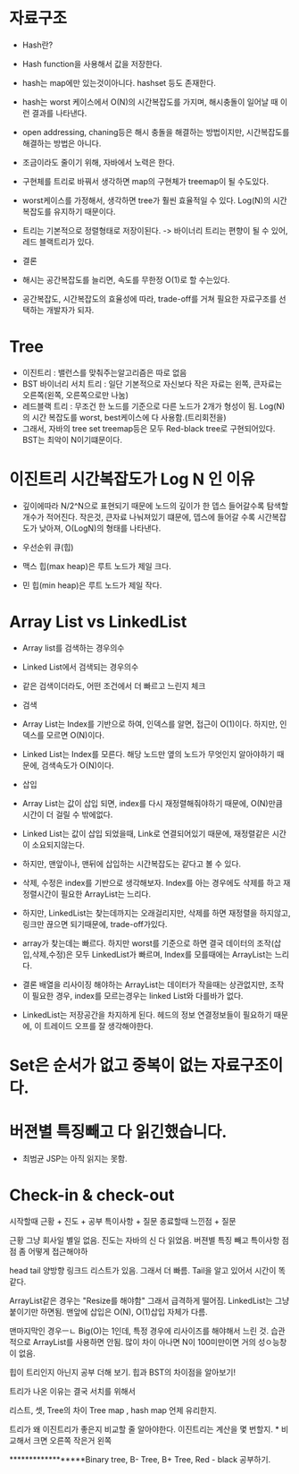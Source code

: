 # 자료구조
 * Hash란?
  * Hash function을 사용해서 값을 저장한다.
   * hash는 map에만 있는것이아니다. hashset 등도 존재한다.
  * hash는 worst 케이스에서 O(N)의 시간복잡도를 가지며, 해시충돌이 일어날 때 이런 결과를 나타낸다.
   * open addressing, chaning등은 해시 충돌을 해결하는 방법이지만, 시간복잡도를 해결하는 방법은 아니다.
   * 조금이라도 줄이기 위해, 자바에서 노력은 한다.
 * 구현체를 트리로 바꿔서 생각하면 map의 구현체가 treemap이 될 수도있다.
  * worst케이스를 가정해서, 생각하면 tree가 훨씬 효율적일 수 있다. Log(N)의 시간복잡도를 유지하기 때문이다.
  * 트리는 기본적으로 정렬형태로 저장이된다. -> 바이너리 트리는 편향이 될 수 있어, 레드 블랙트리가 있다.

* 결론
 * 해시는 공간복잡도를 늘리면, 속도를 무한정 O(1)로 할 수는있다.
 * 공간복잡도, 시간복잡도의 효율성에 따라, trade-off를 거쳐 필요한 자료구조를 선택하는 개발자가 되자.

# Tree
 * 이진트리 : 밸런스를 맞춰주는알고리즘은 따로 없음
 * BST 바이너리 서치 트리 : 일단 기본적으로 자신보다 작은 자료는 왼쪽, 큰자료는 오른쪽(왼쪽, 오른쪽으로만 나눔)
 * 레드블랙 트리 : 무조건 한 노드를 기준으로 다른 노드가 2개가 형성이 됨. Log(N)의 시간 복잡도를 worst, best케이스에 다 사용함.(트리회전을)
 * 그래서, 자바의 tree set treemap등은 모두 Red-black tree로 구현되어있다. BST는 최악이 N이기떄문이다.

# 이진트리 시간복잡도가 Log N 인 이유
 * 깊이에따라 N/2^N으로 표현되기 때문에 노드의 깊이가 한 뎁스 들어갈수록 탐색할 개수가 적어진다. 작은것, 큰자료 나눠져있기 떄문에,
 뎁스에 들어갈 수록 시간복잡도가 낮아져, O(LogN)의 형태를 나타낸다.

* 우선순위 큐(힙)
 * 맥스 힙(max heap)은 루트 노드가 제일 크다.
 * 민 힙(min heap)은 루트 노드가 제일 작다.

# Array List vs LinkedList
 * Array list를 검색하는 경우의수
 * Linked List에서 검색되는 경우의수 
 * 같은 검색이더라도, 어떤 조건에서 더 빠르고 느린지 체크
 * 검색
  * Array List는 Index를 기반으로 하여, 인덱스를 알면, 접근이 O(1)이다. 하지만, 인덱스를 모르면 O(N)이다.
  * Linked List는 Index를 모른다. 해당 노드만 옆의 노드가 무엇인지 알아야하기 때문에, 검색속도가 O(N)이다.
 * 삽입
  * Array List는 값이 삽입 되면, index를 다시 재정렬해줘야하기 때문에, O(N)만큼 시간이 더 걸릴 수 밖에없다.
  * Linked List는 값이 삽입 되었을때, Link로 연결되어있기 때문에, 재정렬같은 시간이 소요되지않는다.
   * 하지만, 맨앞이나, 맨뒤에 삽입하는 시간복잡도는 같다고 볼 수 있다.
 * 삭제, 수정은 index를 기반으로 생각해보자. Index를 아는 경우에도 삭제를 하고 재정렬시간이 필요한 ArrayList는 느리다.
  * 하지만, LinkedList는 찾는데까지는 오래걸리지만, 삭제를 하면 재정렬을 하지않고, 링크만 끊으면 되기때문에, trade-off가있다.
  * array가 찾는데는 빠르다. 하지만 worst를 기준으로 하면 결국 데이터의 조작(삽입,삭제,수정)은 모두 LinkedList가 빠르며, Index를 모를때에는 ArrayList는 느리다.

 * 결론 배열을 리사이징 해야하는 ArrayList는 데이터가 작을때는 상관없지만, 조작이 필요한 경우, index를 모르는경우는 linked List와 다를바가 없다.
 * LinkedList는 저장공간을 차지하게 된다. 헤드의 정보 연결정보들이 필요하기 때문에, 이 트레이드 오프를 잘 생각해야한다.

 # Set은 순서가 없고 중복이 없는 자료구조이다.

 # 버젼별 특징빼고 다 읽긴했습니다.
  * 최범균 JSP는 아직 읽지는 못함.

# Check-in & check-out
시작할때 근황 + 진도 + 공부 특이사항 + 질문
종료할때 느낀점 + 질문

근황 그냥 회사일 별일 없음.
진도는 자바의 신 다 읽었음. 버젼별 특징 빼고
특이사항 점점 좀 어떻게 접근해야하

head tail 양방향 링크드 리스트가 있음. 그래서 더 빠름.
Tail을 알고 있어서 시간이 똑같다.

ArrayList같은 경우는 "Resize를 해야함" 그래서 급격하게 떨어짐.
LinkedList는 그냥 붙이기만 하면됨.
맨앞에 삽입은 O(N), O(1)삽입 자체가 다름.

맨마지막인 경우ㅡㄴ Big(O)는 1인데, 특정 경우에 리사이즈를 해야해서 느린 것.
습관적으로 ArrayList를 사용하면 안됨.
많이 차이 아나면 N이 100미만이면 거의 성ㅇ능창이 없음.


힙이 트리인지 아닌지 공부 더해 보기.
힙과 BST의 차이점을 알아보기!

트리가 나온 이유는 결국 서치를 위해서


리스트, 셋,  Tree의 차이
Tree map , hash map 언제 유리한지.

트리가 왜 이진트리가 좋은지 비교할 줄 알아야한다.
이진트리는 계산을 몇 번할지. * 비교해서 크면 오른쪽 작은거 왼쪽 


******************Binary tree, B- Tree, B+ Tree, Red - black 공부하기.